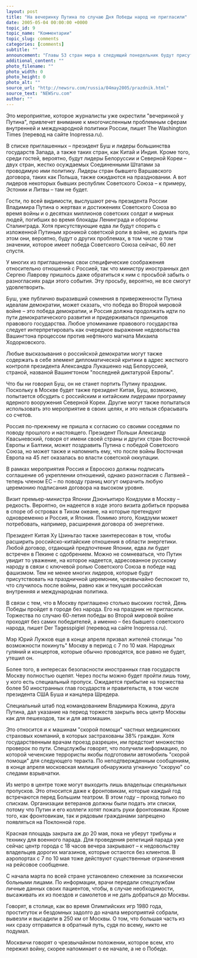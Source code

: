 ```yaml
---
layout: post
title: "На вечеринку Путина по случаю Дня Победы народ не пригласили"
date: 2005-05-04 00:00:00 +0000
topic_id: 9
topic_name: "Комментарии"
topic_slug: comments
categories: [comments]
subtitle: ""
announcement: "Главы 53 стран мира в следующий понедельник будут присутствовать на военном параде на Красной площади в Москве и на пышном приеме в Кремле во время беспрецедентного мероприятия, являющегося данью уважения жертвам, понесенным Советским Союзом во время Второй мировой войны."
additional_content: ""
photo_filename: ""
photo_width: 0
photo_height: 0
photo_alt: ""
source_url: "http://newsru.com/russia/04may2005/prazdnik.html"
source_text: "NEWSru.com"
author: ""
---
```

Это мероприятие, которое журналисты уже окрестили "вечеринкой у Путина", привлечет внимание к многочисленным проблемным сферам внутренней и международной политики России, пишет The Washington Times (перевод на сайте Inopressa.ru).

В списке приглашенных – президент Буш и лидеры большинства государств Запада, а также таких стран, как Китай и Индия. Кроме того, среди гостей, вероятно, будут лидеры Белоруссии и Северной Кореи – двух стран, жестко осуждаемых Соединенными Штатами за проводимую ими политику. Лидеры стран бывшего Варшавского договора, таких как Польша, также ожидаются на праздновании. А вот лидеров некоторых бывших республик Советского Союза – к примеру, Эстонии и Литвы – там не будет.

Гости, по всей видимости, выслушают речь президента России Владимира Путина о жертвах и достижениях Советского Союза во время войны и о десятках миллионов советских солдат и мирных людей, погибших во время блокады Ленинграда и обороны Сталинграда. Хотя присутствующие едва ли будут спорить с изложенной Путиным хроникой советской роли в войне, но думать при этом они, вероятно, будут о других проблемах, в том числе о том значении, которое имеет победа Советского Союза сейчас, 60 лет спустя.

У многих из приглашенных свои специфические соображения относительно отношений с Россией, так что министру иностранных дел Сергею Лаврову пришлось даже обратиться к ним с просьбой забыть о разногласиях ради этого события. Эту просьбу, вероятно, не все смогут удовлетворить.

Буш, уже публично выразивший сомнения в приверженности Путина идеалам демократии, может сказать, что победа во Второй мировой войне – это победа демократии, и Россия должна продолжать идти по пути демократического развития и придерживаться принципов правового государства. Любое упоминание правового государства следует интерпретировать как очередное выражение недовольства Вашингтона процессом против нефтяного магната Михаила Ходорковского.

Любые высказывания о российской демократии могут также содержать в себе элемент дипломатической критики в адрес жесткого контроля президента Александра Лукашенко над Белоруссией, страной, названой Вашингтоном "последней диктатурой Европы".

Что бы ни говорил Буш, он не станет портить Путину праздник. Поскольку в Москве будет также президент Китая, Буш, возможно, попытается обсудить с российским и китайским лидерами программу ядерного вооружения Северной Кореи. Другие могут также попытаться использовать это мероприятие в своих целях, и это нельзя сбрасывать со счетов.

Россия по-прежнему не пришла к согласию со своими соседями по поводу прошлого и настоящего. Президент Польши Александр Квасьневский, говоря от имени своей страны и других стран Восточной Европы и Балтики, может поздравить Путина с победой Советского Союза, но может также и напомнить ему, что после войны Восточная Европа на 45 лет оказалась во власти советской оккупации.

В рамках мероприятия Россия и Евросоюз должны подписать соглашение об укреплении отношений, однако разногласия с Латвией – теперь членом ЕС – по поводу границ могут омрачить любую церемонию подписания договора на высоком уровне.

Визит премьер-министра Японии Дзюнъитиро Коидзуми в Москву – редкость. Вероятно, он надеется в ходе этого визита добиться прорыва в споре об островах в Тихом океане, на которые претендуют одновременно и Россия, и Япония. Помимо этого, Коидзуми может потребовать, например, расширения договора об энергетике.

Президент Китая Ху Цзиньтао также заинтересован в том, чтобы расширить российско-китайские отношения в области энергетики. Любой договор, отдающий предпочтение Японии, едва ли будет встречен в Пекине с одобрением. Можно не сомневаться, что Путин увидит то уважение, на которое надеется, адресованное русскому народу в связи с ключевой ролью Советского Союза в победе над фашизмом. Тем не менее многих лидеров, которые будут присутствовать на праздничной церемонии, чрезвычайно беспокоит то, что случилось после войны, равно как и текущая российская внутренняя и международная политика.

В связи с тем, что в Москву приглашено столько высоких гостей, День Победы пройдет в городе без народа. Его на праздник не пригласили. Торжества по случаю 60-летия победы во Второй мировой войне проходят без самих победителей, а именно – без бывшего советского народа, пишет Der Tagesspigiel (перевод на сайте Inopressa.ru).

Мэр Юрий Лужков еще в конце апреля призвал жителей столицы "по возможности покинуть" Москву в период с 7 по 10 мая. Народных гуляний и концертов, которые обычно проводятся, все равно не будет, утешил он.

Более того, в интересах безопасности иностранных глав государств Москву полностью оцепят. Через посты можно будет пройти лишь тому, у кого есть специальный пропуск. Ожидается прибытие на торжества более 50 иностранных глав государств и правительств, в том числе президента США Буша и канцлера Шредера.

Специальный штаб под командованием Владимира Кожина, друга Путина, дал указание на период торжеств закрыть весь центр Москвы как для пешеходов, так и для автомашин.

Это относится и к машинам "скорой помощи" частных медицинских страховых компаний, в которых застрахованы 38% граждан. Хотя государственным врачам проезд разрешен, им предстоит множество проверок по пути. Спецслужбы говорят, что получили информацию, по которой чеченские террористы якобы подготовили автомобиль "скорой помощи" для следующего теракта. По неподтвержденным сообщениям, в конце апреля московская милиция обнаружила угнанную "скорую" со следами взрывчатки.

Из метро в центре тоже могут выходить лишь владельцы специальных пропусков. Это относится даже к фронтовикам, которые каждый год встречаются перед Большим театром. В этом году – проход только по спискам. Организации ветеранов должны были подать эти списки, потому что Путин и его коллеги хотят пожать руки фронтовикам. Кроме того, как фронтовикам, так и рядовым гражданами запрещено появляться на Поклонной горе.

Красная площадь закрыта аж до 20 мая, пока не уберут трибуны и технику для военного парада. Для проведения репетиций парада уже сейчас центр города с 18 часов вечера закрывают – к недовольству владельцев дорогих магазинов, которые остаются без клиентов. В аэропортах с 7 по 10 мая тоже действуют существенные ограничения на рейсовое сообщение.

С начала марта по всей стране установлено слежение за психически больными лицами. По информации, врачи передали спецслужбам личные данных своих пациентов, чтобы, в случае необходимости, высаживать их из поездов и самолетов и не дать добраться до Москвы.

Говорят, в столице, как во время Олимпийских игр 1980 года, проституток и бездомных задолго до начала мероприятий собрали, вывезли и высадили в 250 км от Москвы. О том, что большая часть из них сразу отправится в обратный путь, судя по всему, никто не подумал.

Москвичи говорят о чрезвычайном положении, которое всем, кто пережил войну, скорее напоминает о ее начале, а не о Победе.
